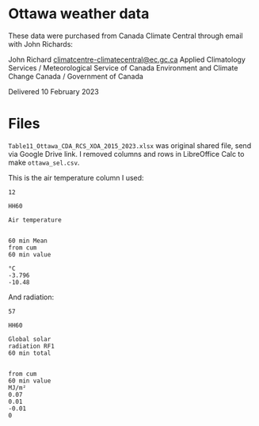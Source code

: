 # Ottawa weather data
These data were purchased from Canada Climate Central through email with John Richards:

John Richard
climatcentre-climatecentral@ec.gc.ca
Applied Climatology Services / Meteorological Service of Canada
Environment and Climate Change Canada / Government of Canada 

Delivered 10 February 2023

# Files
`Table11_Ottawa_CDA_RCS_XOA_2015_2023.xlsx` was original shared file, send via Google Drive link.
I removed columns and rows in LibreOffice Calc to make `ottawa_sel.csv`.

This is the air temperature column I used:


```
12

HH60

Air temperature


60 min Mean 
from cum 
60 min value

°C
-3.796
-10.48
```

And radiation:

```
57

HH60

Global solar
radiation RF1
60 min total


from cum
60 min value
MJ/m²
0.07
0.01
-0.01
0
```
